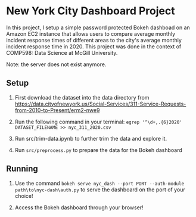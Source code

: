 # New York City Dashboard Project

In this project, I setup a simple password protected Bokeh dashboad on an Amazon EC2 instance that allows users to compare average monthly incident response times of different areas to the city's average monthly incident response time in 2020. This project was done in the context of COMP598: Data Science at McGill University.

Note: the server does not exist anymore.

## Setup

1. First download the dataset into the data directory from https://data.cityofnewyork.us/Social-Services/311-Service-Requests-from-2010-to-Present/erm2-nwe9

2. Run the following command in your terminal: `egrep '^\d+,.{6}2020' DATASET_FILENAME >> nyc_311_2020.csv`

3. Run src/trim-data.ipynb to further trim the data and explore it.

4. Run `src/preprocess.py` to prepare the data for the Bokeh dashboard

## Running

1. Use the command `bokeh serve nyc_dash --port PORT --auth-module path\to\nyc-dash\auth.py` to serve the dashboard on the port of your choice!

2. Access the Bokeh dashboard through your browser!


